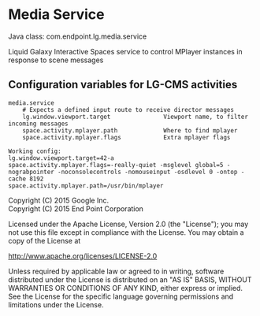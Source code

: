 Media Service
=============

Java class: com.endpoint.lg.media.service

Liquid Galaxy Interactive Spaces service to control MPlayer instances in response to scene messages


Configuration variables for LG-CMS activities
---------------------------------------------

```
media.service
    # Expects a defined input route to receive director messages
    lg.window.viewport.target               Viewport name, to filter incoming messages
    space.activity.mplayer.path             Where to find mplayer
    space.activity.mplayer.flags            Extra mplayer flags

Working config:
lg.window.viewport.target=42-a
space.activity.mplayer.flags=-really-quiet -msglevel global=5 -nograbpointer -noconsolecontrols -nomouseinput -osdlevel 0 -ontop -cache 8192
space.activity.mplayer.path=/usr/bin/mplayer
```


Copyright (C) 2015 Google Inc.  
Copyright (C) 2015 End Point Corporation

Licensed under the Apache License, Version 2.0 (the "License"); you may not
use this file except in compliance with the License. You may obtain a copy of
the License at

http://www.apache.org/licenses/LICENSE-2.0

Unless required by applicable law or agreed to in writing, software
distributed under the License is distributed on an "AS IS" BASIS, WITHOUT
WARRANTIES OR CONDITIONS OF ANY KIND, either express or implied. See the
License for the specific language governing permissions and limitations under
the License.
